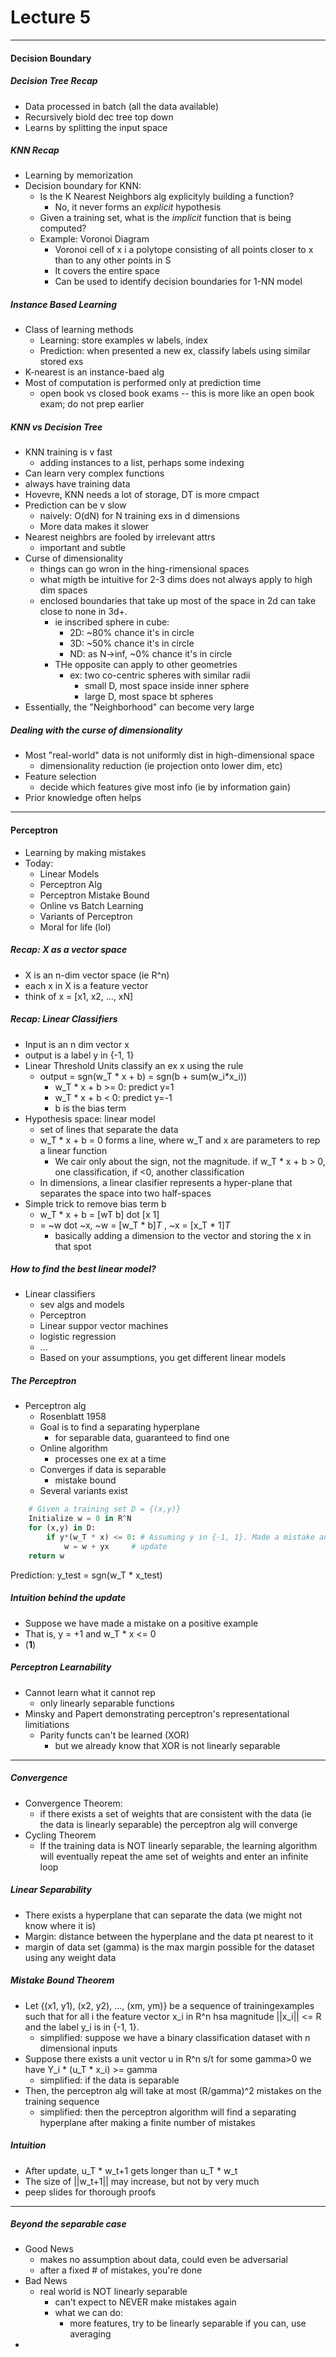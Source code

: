 <h1>Lecture 5</h1>

---

<h4>Decision Boundary</h4>

<h5>Decision Tree Recap</h5>

  * Data processed in batch (all the data available)
  * Recursively biold dec tree top down
  * Learns by splitting the input space

<h5>KNN Recap</h5>

  * Learning by memorization
  * Decision boundary for KNN:
      - Is the K Nearest Neighbors alg explicityly building a function?
          + No, it never forms an _explicit_ hypothesis
      - Given a training set, what is the _implicit_ function that is being computed?
      - Example: Voronoi Diagram
          + Voronoi cell of x i a polytope consisting of all points closer to x than to any other points in S
          + It covers the entire space
          + Can be used to identify decision boundaries for 1-NN model

<h5>Instance Based Learning</h5>

  * Class of learning methods
      - Learning: store examples w labels, index
      - Prediction: when presented a new ex, classify labels using similar stored exs
  * K-nearest is an instance-baed alg
  * Most of computation is performed only at prediction time
      - open book vs closed book exams -- this is more like an open book exam; do not prep earlier

<h5>KNN vs Decision Tree</h5>

  * KNN training is v fast
      - adding instances to a list, perhaps some indexing
  * Can learn very complex functions
  * always have training data
  * Hovevre, KNN needs a lot of storage, DT is more cmpact
  * Prediction can be v slow
      - naively: O(dN) for N training exs in d dimensions
      - More data makes it slower
  * Nearest neighbrs are fooled by irrelevant attrs
      - important and subtle
  * Curse of dimensionality
      - things can go wron in the hing-rimensional spaces
      - what migth be intuitive for 2-3 dims does not always apply to high dim spaces
      - enclosed boundaries that take up most of the space in 2d can take close to none in 3d+.
          + ie inscribed sphere in cube:
              * 2D: ~80% chance it's in circle
              * 3D: ~50% chance it's in circle
              * ND: as N->inf, ~0% chance it's in circle
          + THe opposite can apply to other geometries
              * ex: two co-centric spheres with similar radii
                  - small D, most space inside inner sphere
                  - large D, most space bt spheres
  * Essentially, the "Neighborhood" can become very large



<h5>Dealing with the curse of dimensionality</h5>

  * Most "real-world" data is not uniformly dist in high-dimensional space
      - dimensionality reduction (ie projection onto lower dim, etc)
  * Feature selection
      - decide which features give most info (ie by information gain)
  * Prior knowledge often helps


---


<h4>Perceptron</h4>

  * Learning by making mistakes
  * Today: 
      - Linear Models
      - Perceptron Alg
      - Perceptron Mistake Bound
      - Online vs Batch Learning
      - Variants of Perceptron
      - Moral for life (lol)

<h5>Recap: X as a vector space</h5>

  * X is an n-dim vector space (ie R^n)
  * each x in X is a feature vector
  * think of x = [x1, x2, ..., xN]

<h5>Recap: Linear Classifiers</h5>

  * Input is an n dim vector x
  * output is a label y in {-1, 1}
  * Linear Threshold Units classify an ex x using the rule
      - output = sgn(w_T * x + b) = sgn(b + sum(w_i*x_i))
          + w_T * x + b >= 0: predict y=1
          + w_T * x + b < 0: predict y=-1
          + b is the bias term
  * Hypothesis space: linear model
      - set of lines that separate the data
      - w_T * x + b = 0 forms a line, where w_T and x are parameters to rep a linear function
          + We cair only about the sign, not the magnitude. if w_T * x + b > 0, one classification, if <0, another classification
      - In dimensions, a linear clasifier represents a hyper-plane that separates the space into two half-spaces
  * Simple trick to remove bias term b
      - w_T * x + b = [wT b] dot [x 1] 
      - = ~w dot ~x, ~w = [w_T * b]_T_ , ~x  = [x_T * 1]_T_
          + basically adding a dimension to the vector and storing the x in that spot


<h5>How to find the best linear model?</h5>

  * Linear classifiers
      - sev algs and models
      - Perceptron
      - Linear suppor vector machines
      - logistic regression
      - ...
      - Based on your assumptions, you get different linear models

<h5>The Perceptron</h5>

  * Perceptron alg
      - Rosenblatt 1958
      - Goal is to find a separating hyperplane
          + for separable data, guaranteed to find one
      - Online algorithm
          + processes one ex at a time
      - Converges if data is separable
          + mistake bound
      - Several variants exist

```python
    # Given a training set D = {(x,y)} 
    Initialize w = 0 in R^N
    for (x,y) in D:
        if y*(w_T * x) <= 0: # Assuming y in {-1, 1}. Made a mistake and need to 
            w = w + yx     # update
    return w 
```
Prediction: y_test = sgn(w_T *  x_test)

<h5>Intuition behind the update</h5>

  * Suppose we have made a mistake on a positive example
  * That is, y = +1 and w_T * x <= 0
  * (**1**)

<h5>Perceptron Learnability</h5>

  * Cannot learn what it cannot rep
      - only linearly separable functions
  * Minsky and Papert demonstrating perceptron's representational limitiations
      - Parity functs can't be learned (XOR)
          + but we already know that XOR is not linearly separable

---

<h5>Convergence</h5>

  * Convergence Theorem:
      - if there exists a set of weights that are consistent with the data (ie the data is linearly separable) the perceptron alg will converge
  * Cycling Theorem
      - If the training data is NOT linearly separable, the learning algorithm will eventually repeat the ame set of weights and enter an infinite loop

<h5>Linear Separability</h5>

  * There exists a hyperplane that can separate the data (we might not know where it is)
  * Margin: distance between the hyperplane and the data pt nearest to it
  * margin of data set (gamma) is the max margin possible for the dataset using any weight data

<h5>Mistake Bound Theorem</h5>

  * Let {(x1, y1), (x2, y2), ..., (xm, ym)} be a sequence of trainingexamples such that for all i the feature vector x_i in R^n hsa magnitude ||x_i|| <= R and the label y_i is in {-1, 1}. 
      - simplified: suppose we have a binary classification dataset with n dimensional inputs
  * Suppose there exists a unit vector u in R^n s/t for some gamma>0 we have Y_i * (u_T * x_i) >= gamma
      - simplified: if the data is separable
  * Then, the perceptron alg will take at most (R/gamma)^2 mistakes on the training sequence 
      - simplified: then the perceptron algorithm will find a separating hyperplane after making a finite number of mistakes


<h5>Intuition</h5>

  * After update, u_T * w_t+1 gets longer than u_T * w_t
  * The size of ||w_t+1|| may increase, but not by very much
  * peep slides for thorough proofs

---
  
<h5>Beyond the separable case</h5>

  * Good News
      - makes no assumption about data, could even be adversarial
      - after a fixed # of mistakes, you're done
  * Bad News
      - real world is NOT linearly separable
          + can't expect to NEVER make mistakes again
          + what we can do: 
              * more features, try to be linearly separable if you can, use averaging
  * 